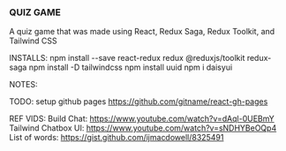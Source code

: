 ### QUIZ GAME

A quiz game that was made using React, Redux Saga, Redux Toolkit, and Tailwind CSS

INSTALLS:
npm install --save react-redux redux @reduxjs/toolkit redux-saga
npm install -D tailwindcss
npm install uuid
npm i daisyui

<!-- npx tailwindcss init -->

NOTES:

TODO: setup github pages
https://github.com/gitname/react-gh-pages

REF VIDS:
Build Chat: https://www.youtube.com/watch?v=dAql-0UEBmY
Tailwind Chatbox UI: https://www.youtube.com/watch?v=sNDHYBeOQp4
List of words: https://gist.github.com/ijmacdowell/8325491
